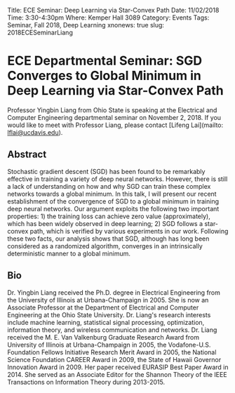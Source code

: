 Title: ECE Seminar: Deep Learning via Star-Convex Path
Date: 11/02/2018
Time: 3:30-4:30pm
Where: Kemper Hall 3089
Category: Events
Tags: Seminar, Fall 2018, Deep Learning
xnonews: true
slug: 2018ECESeminarLiang

#  ECE Departmental Seminar: SGD Converges to Global Minimum in Deep Learning via Star-Convex Path


Professor Yingbin Liang from Ohio State is speaking at the Electrical and Computer Engineering departmental seminar on November 2, 2018. If you would like to meet with Professor Liang, please contact [Lifeng Lai](mailto: lflai@ucdavis.edu).

## Abstract

Stochastic gradient descent (SGD) has been found to be remarkably effective in training a variety of deep neural networks. However, there is still a lack of understanding on how and why SGD can train these complex networks towards a global minimum. In this talk, I will present our recent establishment of the convergence of SGD to a global minimum in training deep neural networks. Our argument exploits the following two important properties: 1) the training loss can achieve zero value (approximately), which has been widely observed in deep learning; 2) SGD follows a star-convex path, which is verified by various experiments in our work. Following these two facts, our analysis shows that SGD, although has long been considered as a randomized algorithm, converges in an intrinsically deterministic manner to a global minimum.

## Bio

Dr. Yingbin Liang received the Ph.D. degree in Electrical Engineering from the University of Illinois at Urbana-Champaign in 2005. She is now an Associate Professor at the Department of Electrical and Computer Engineering at the Ohio State University. Dr. Liang's research interests include machine learning, statistical signal processing, optimization, information theory, and wireless communication and networks. Dr. Liang received the M. E. Van Valkenburg Graduate Research Award from University of Illinois at Urbana-Champaign in 2005, the Vodafone-U.S. Foundation Fellows Initiative Research Merit Award in 2005, the National Science Foundation CAREER Award in 2009, the State of Hawaii Governor Innovation Award in 2009. Her paper received EURASIP Best Paper Award in 2014. She served as an Associate Editor for the Shannon Theory of the IEEE Transactions on Information Theory during 2013-2015.